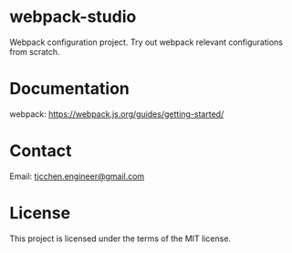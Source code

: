 # webpack-studio
Webpack configuration project. Try out webpack relevant configurations from scratch.

# Documentation
webpack: https://webpack.js.org/guides/getting-started/

# Contact
Email: tjcchen.engineer@gmail.com

# License
This project is licensed under the terms of the MIT license.
